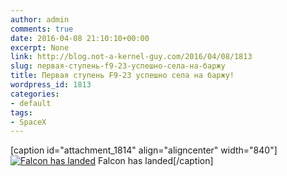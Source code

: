 ```yaml
---
author: admin
comments: true
date: 2016-04-08 21:10:10+00:00
excerpt: None
link: http://blog.not-a-kernel-guy.com/2016/04/08/1813
slug: первая-ступень-f9-23-успешно-села-на-баржу
title: Первая ступень F9-23 успешно села на баржу!
wordpress_id: 1813
categories:
- default
tags:
- SpaceX
---
```


[caption id="attachment_1814" align="aligncenter" width="840"][![Falcon has landed](http://blog.not-a-kernel-guy.com/wp-content/uploads/2016/04/f9_23_landed.jpg)](http://blog.not-a-kernel-guy.com/wp-content/uploads/2016/04/f9_23_landed.jpg) Falcon has landed[/caption]

